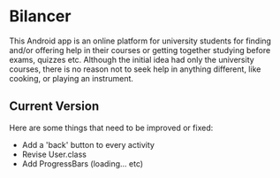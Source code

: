 # Bilancer

This Android app is an online platform for university students for finding and/or offering help in their courses or getting together studying before exams, quizzes etc. Although the initial idea had only the university courses, there is no reason not to seek help in anything different, like cooking, or playing an instrument.

## Current Version
Here are some things that need to be improved or fixed:
* Add a 'back' button to every activity
* Revise User.class
* Add ProgressBars (loading... etc)
